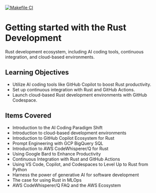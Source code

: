 [![Makefile CI](https://github.com/rstrategist/rust_data_engineering/actions/workflows/makefile.yml/badge.svg)](https://github.com/rstrategist/rust_data_engineering/actions/workflows/makefile.yml)

# Getting started with the Rust Development

Rust development ecosystem, including AI coding tools, continuous integration, and cloud-based environments.

## Learning Objectives

- Utilize AI coding tools like GitHub Copilot to boost Rust productivity.
- Set up continuous integration with Rust and GitHub Actions.
- Launch cloud-based Rust development environments with GitHub Codespace.

## Items Covered

- Introduction to the AI Coding Paradigm Shift
- Introduction to cloud-based development environments
- Introduction to GitHub Copilot Ecosystem for Rust
- Prompt Engineering with GCP BigQuery SQL
- Introduction to AWS CodeWhisperer/Q for Rust
- Using Google Bard to Enhance Productivity
- Continuous Integration with Rust and GitHub Actions
- Using VS Code, Copilot, and Codespaces to Level Up to Rust from Python
- Harness the power of generative AI for software development
- The case for using Rust in MLOps
- AWS CodeWhisperer/Q FAQ and the AWS Ecosystem
